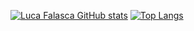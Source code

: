 
[![Luca Falasca GitHub stats](https://github-readme-stats.vercel.app/api?username=LucaFalasca&theme=transparent&show_icons=true)](https://github.com/anuraghazra/github-readme-stats)    [![Top Langs](https://github-readme-stats.vercel.app/api/top-langs/?username=LucaFalasca&layout=donut&theme=transparent&size_weight=0.5&count_weight=0.5&langs_count=4)](https://github.com/anuraghazra/github-readme-stats)

